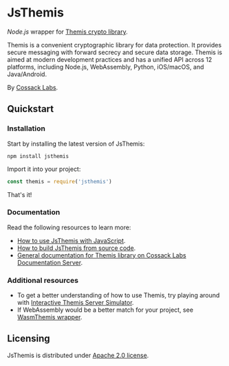 # JsThemis

_Node.js_ wrapper for [Themis crypto library](https://github.com/cossacklabs/themis).

Themis is a convenient cryptographic library for data protection. 
It provides secure messaging with forward secrecy and secure data storage. Themis is aimed at modern development practices and has a unified API across 12 platforms, including Node.js, WebAssembly, Python, iOS/macOS, and Java/Android.

By [Cossack Labs](https://www.cossacklabs.com/themis/).

## Quickstart

### Installation

Start by installing the latest version of JsThemis:

```
npm install jsthemis
```

Import it into your project:

```javascript
const themis = require('jsthemis')
```

That's it!

### Documentation

Read the following resources to learn more:

  - [How to use JsThemis with JavaScript](https://docs.cossacklabs.com/pages/nodejs-howto/).
  - [How to build JsThemis from source code](https://docs.cossacklabs.com/pages/documentation-themis/#node-js-wrapper-installation).
  - [General documentation for Themis library on Cossack Labs Documentation Server](https://docs.cossacklabs.com/products/themis/).

### Additional resources  
  - To get a better understanding of how to use Themis, try playing around with [Interactive Themis Server Simulator](https://docs.cossacklabs.com/simulator/interactive/).
  - If WebAssembly would be a better match for your project, see [WasmThemis wrapper](https://github.com/cossacklabs/themis/tree/master/src/wrappers/themis/wasm).

## Licensing

JsThemis is distributed under [Apache 2.0 license](https://www.apache.org/licenses/LICENSE-2.0).
